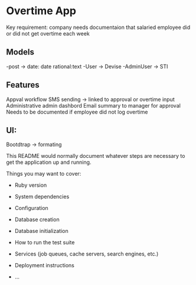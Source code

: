 # Overtime App

 Key requirement: company needs documentaion that salaried employee did or did not get overtime each week

## Models

-post -> date: date rational:text
-User -> Devise
-AdminUser -> STI


## Features
Appval workflow
SMS sending -> linked to approval or overtime input
Administrative admin dashbord
Email summary to manager for approval
Needs to be documented if employee did not log overtime

## UI:
 Bootdtrap -> formating





This README would normally document whatever steps are necessary to get the
application up and running.

Things you may want to cover:

* Ruby version

* System dependencies

* Configuration

* Database creation

* Database initialization

* How to run the test suite

* Services (job queues, cache servers, search engines, etc.)

* Deployment instructions

* ...
